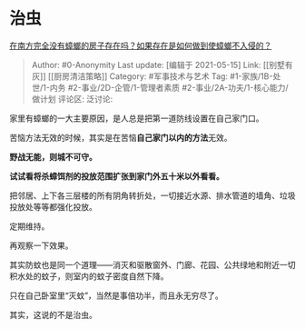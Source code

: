# 治虫
[在南方完全没有蟑螂的房子存在吗？如果存在是如何做到使蟑螂不入侵的？](https://www.zhihu.com/question/322305736/answer/1864671805)

> Author: #0-Anonymity
> Last update: [编辑于 2021-05-15]
> Link: [[别墅有灰]] [[厨房清洁策略]]
> Category: #军事技术与艺术
> Tag: #1-家族/1B-处世/1-内务 #2-事业/2D-企管/1-管理者素质 #2-事业/2A-功夫/1-核心能力/做计划
> 评论区:
> 泛讨论:

家里有蟑螂的一大主要原因，是人总是把第一道防线设置在自己家门口。

苦恼方法无效的时候，其实是在苦恼**自己家门以内的方法**无效。

**野战无能，则城不可守。**

**试试看将杀蟑饵剂的投放范围扩张到家门外五十米以外看看。**

把邻居、上下各三层楼的所有阴角转折处，一切接近水源、排水管道的墙角、垃圾投放处等等都强化投放。

定期维持。

再观察一下效果。

其实防蚊也是同一个道理——消灭和驱散窗外、门廊、花园、公共绿地和附近一切积水处的蚊子，则室内的蚊子密度自然下降。

只在自己卧室里“灭蚊”，当然是事倍功半，而且永无穷尽了。

其实，这说的不是治虫。

